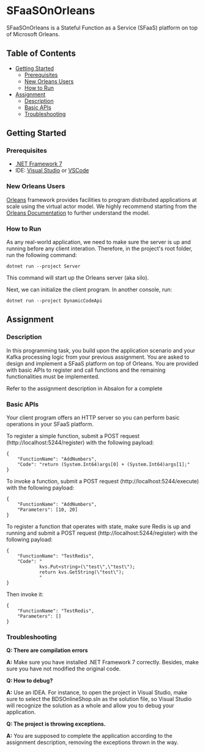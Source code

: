 # SFaaSOnOrleans

SFaaSOnOrleans is a Stateful Function as a Service (SFaaS) platform on top of Microsoft Orleans.

## Table of Contents
- [Getting Started](#getting-started)
    * [Prerequisites](#prerequisites)
    * [New Orleans Users](#orleans)
    * [How to Run](#run)
- [Assignment](#assignment)
    * [Description](#description)
    * [Basic APIs](#basic-apis)
    * [Troubleshooting](#troubleshooting)

## <a name="getting-started"></a>Getting Started

### <a name="prerequisites"></a>Prerequisites

- [.NET Framework 7](https://dotnet.microsoft.com/en-us/download/dotnet/7.0)
- IDE: [Visual Studio](https://visualstudio.microsoft.com/vs/community/) or [VSCode](https://code.visualstudio.com/)

### <a name="orleans"></a>New Orleans Users

[Orleans](https://learn.microsoft.com/en-us/dotnet/orleans/) framework provides facilities to program distributed applications at scale using the virtual actor model. We highly recommend starting from the [Orleans Documentation](https://learn.microsoft.com/en-us/dotnet/orleans/overview) to further understand the model.

### <a name="run"></a>How to Run

As any real-world application, we need to make sure the server is up and running before any client interation.
Therefore, in the project's root folder, run the following command:

```
dotnet run --project Server
```

This command will start up the Orleans server (aka silo).

Next, we can initialize the client program. In another console, run:

```
dotnet run --project DynamicCodeApi
```

## <a name="exercise"></a>Assignment

### <a name="description"></a>Description

In this programming task, you build upon the application scenario and your Kafka processing logic from your previous assignment. You are asked to design and implement a SFaaS platform on top of Orleans. You are provided with basic APIs to register and call functions and the remaining functionalities must be implemented.

Refer to the assignment description in Absalon for a complete

### <a name="basic-apis"></a>Basic APIs

Your client program offers an HTTP server so you can perform basic operations in your SFaaS platform.

To register a simple function, submit a POST request (http://localhost:5244/register) with the following payload:
```
{
    "FunctionName": "AddNumbers",
    "Code": "return (System.Int64)args[0] + (System.Int64)args[1];"
}
```

To invoke a function, submit a POST request (http://localhost:5244/execute) with the following payload:
```
{
    "FunctionName": "AddNumbers",
    "Parameters": [10, 20]
}
```

To register a function that operates with state, make sure Redis is up and running and submit a POST request (http://localhost:5244/register) with the following payload:

```
{
    "FunctionName": "TestRedis",
    "Code": "
            kvs.Put<string>(\"test\",\"test\");
            return kvs.GetString(\"test\");
            "
}
```

Then invoke it:
```
{
    "FunctionName": "TestRedis",
    "Parameters": []
}
```

### <a name="troubleshooting"></a>Troubleshooting

**Q: There are compilation errors**

**A:** Make sure you have installed .NET Framework 7 correctly. Besides, make sure you have not modified the original code.

**Q: How to debug?**

**A:** Use an IDEA. For instance, to open the project in Visual Studio, make sure to select the BDSOnlineShop.sln as the solution file, so Visual Studio will recognize the solution as a whole and allow you to debug your application.

**Q: The project is throwing exceptions.**

**A:** You are supposed to complete the application according to the assignment description, removing the exceptions thrown in the way.
